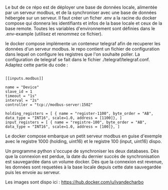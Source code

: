 Le but de ce répo est de déployer une base de données locale, alimentée par un serveur modbus, et de la synchroniser
avec une base de données hébergée sur un serveur. Il faut créer un ficher .env a la racine du docker compose qui donnera
les identifiants et infos de la base locale et ceux de la base remote. Toutes les variables d'environnement sont
définies dans le .env-example (utilisez et renommez ce fichier).

le docker compose implémente un conteneur telegraf afin de recuperer les données d'un serveur modbus. le repo contient
un fichier de configuration dans lequel on configure les registres que l'on souhaite poller. La configuration de
telegraf se fait dans le fichier ./telegraf/telegraf.conf. Adaptez cette partie du code :

```

[[inputs.modbus]]

name = "Device"
slave_id = 1
timeout = "1s"
interval = "2s"
controller = "tcp://modbus-server:1502"

holding_registers = [ { name = "register-1100", byte_order = "AB", data_type = "INT16", scale=1.0, address = [1100]}, ]
input_registers = [ { name = "registre-100", byte_order = "AB", data_type = "INT16", scale=1.0, address = [100]}, ]

```

Le docker compose embarque un petit serveur modbus en guise d'exemple avec le registre 1000 (holding, uint16) et le
registre 100 (input, uint16) dispo.

Un programme python s'occupe de synchroniser les deux databases. Dès que la connexion est perdue, la date du dernier
succès de synchronisation est sauvegardée dans un volume docker. Dès que la connexion est revenue, les données sont
requetées à la base locale depuis cette date sauvegardée puis les envoie au serveur.

Les images sont dispo ici : https://hub.docker.com/u/ivandecharbo
